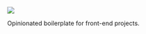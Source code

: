 [![][npmdevdeps-badge]][npmdevdeps-url]

[npmdevdeps-badge]: https://img.shields.io/david/dev/cwonrails/base-repo.svg?theme=shields.io
[npmdevdeps-url]: https://david-dm.org/cwonrails/base-repo#info=devDependencies

Opinionated boilerplate for front-end projects.
